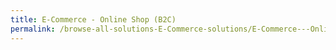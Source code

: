 ```yaml
---
title: E-Commerce - Online Shop (B2C)
permalink: /browse-all-solutions-E-Commerce-solutions/E-Commerce---Online-Shop-(B2C)
---
```


